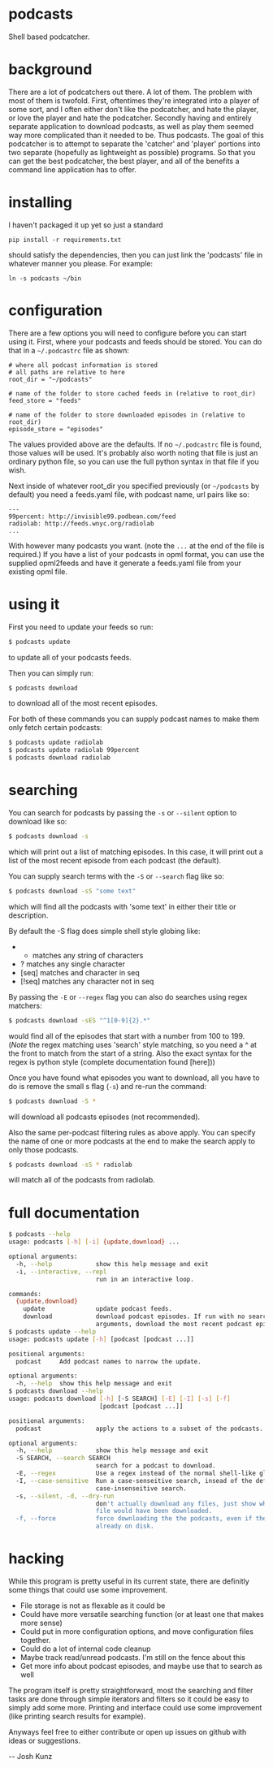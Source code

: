 podcasts
========

Shell based podcatcher.

# background
There are a lot of podcatchers out there. A lot of them. The problem
with most of them is twofold. First, oftentimes they're integrated into
a player of some sort, and I often either don't like the podcatcher,
and hate the player, or love the player and hate the podcatcher. Secondly
having and entirely separate application to download podcasts, as well
as play them seemed way more complicated than it needed to be. Thus
podcasts. The goal of this podcatcher is to attempt to separate the
'catcher' and 'player' portions into two separate (hopefully as
lightweight as possible) programs. So that you can get the best
podcatcher, the best player, and all of the benefits a command line
application has to offer.

# installing
I haven't packaged it up yet so just a standard

    pip install -r requirements.txt

should satisfy the dependencies, then you can just link the 'podcasts'
file in whatever manner you please. For example:

    ln -s podcasts ~/bin

# configuration
There are a few options you will need to configure before you can
start using it. First, where your podcasts and feeds should be stored.
You can do that in a `~/.podcastrc` file as shown:

    # where all podcast information is stored
    # all paths are relative to here
    root_dir = "~/podcasts"

    # name of the folder to store cached feeds in (relative to root_dir)
    feed_store = "feeds"

    # name of the folder to store downloaded episodes in (relative to root_dir)
    episode_store = "episodes"

The values provided above are the defaults. If no `~/.podcastrc` file is
found, those values will be used. It's probably also worth noting that
file is just an ordinary python file, so you can use the full python
syntax in that file if you wish.

Next inside of whatever root\_dir you specified previously (or `~/podcasts`
by default) you need a feeds.yaml file, with podcast name, url pairs like
so:

    ---
    99percent: http://invisible99.podbean.com/feed
    radiolab: http://feeds.wnyc.org/radiolab
    ...

With however many podcasts you want. (note the `...` at the end of the file
is required.) If you have a list of your podcasts in opml format, you can
use the supplied opml2feeds and have it generate a feeds.yaml file from
your existing opml file.

# using it
First you need to update your feeds so run:
```bash
$ podcasts update
```
to update all of your podcasts feeds.

Then you can simply run:
```bash
$ podcasts download
```
to download all of the most recent episodes.

For both of these commands you can supply podcast names to make them 
only fetch certain podcasts:
```bash
$ podcasts update radiolab
$ podcasts update radiolab 99percent
$ podcasts download radiolab
```

# searching
You can search for podcasts by passing the `-s` or `--silent` option to
download like so:
```bash
$ podcasts download -s
```
which will print out a list of matching episodes. In this case, it will
print out a list of the most recent episode from each podcast (the
default).

You can supply search terms with the `-S` or `--search` flag like so:
```bash
$ podcasts download -sS "some text"
```
which will find all the podcasts with 'some text' in either their title
or description.

By default the -S flag does simple shell style globing like:
* * matches any string of characters
* ? matches any single character
* [seq] matches and character in seq
* [!seq] matches any character not in seq

By passing the `-E` or `--regex` flag you can also do searches using
regex matchers:
```bash
$ podcasts download -sES "^1[0-9]{2}.*"
```
would find all of the episodes that start with a number from 100 to 199.
(*Note* the regex matching uses 'search' style matching, so you need a
^ at the front to match from the start of a string. Also the exact syntax
for the regex is python style (complete documentation found [here]))

Once you have found what episodes you want to download, all you have to
do is remove the small s flag (`-s`) and re-run the command:
```bash
$ podcasts download -S *
```
will download all podcasts episodes (not recommended).

Also the same per-podcast filtering rules as above apply. You can
specify the name of one or more podcasts at the end to make the
search apply to only those podcasts.
```bash
$ podcasts download -sS * radiolab
```
will match all of the podcasts from radiolab.

# full documentation
```bash
$ podcasts --help
usage: podcasts [-h] [-i] {update,download} ...

optional arguments:
  -h, --help            show this help message and exit
  -i, --interactive, --repl
                        run in an interactive loop.

commands:
  {update,download}
    update              update podcast feeds.
    download            download podcast episodes. If run with no search
                        arguments, download the most recent podcast episode.
$ podcasts update --help                        
usage: podcasts update [-h] [podcast [podcast ...]]

positional arguments:
  podcast     Add podcast names to narrow the update.

optional arguments:
  -h, --help  show this help message and exit
$ podcasts download --help
usage: podcasts download [-h] [-S SEARCH] [-E] [-I] [-s] [-f]
                         [podcast [podcast ...]]

positional arguments:
  podcast               apply the actions to a subset of the podcasts.

optional arguments:
  -h, --help            show this help message and exit
  -S SEARCH, --search SEARCH
                        search for a podcast to download.
  -E, --regex           Use a regex instead of the normal shell-like globbing.
  -I, --case-sensitive  Run a case-senseitive search, insead of the default,
                        case-insenseitive search.
  -s, --silent, -d, --dry-run
                        don't actually download any files, just show which
                        file would have been downloaded.
  -f, --force           force downloading the the podcasts, even if they are
                        already on disk.
```

# hacking
While this program is pretty useful in its current state, there are definitly
some things that could use some improvement.
* File storage is not as flexable as it could be
* Could have more versatile searching function (or at least one that
makes more sense)
* Could put in more configuration options, and move configuration files
together.
* Could do a lot of internal code cleanup
* Maybe track read/unread podcasts. I'm still on the fence about this
* Get more info about podcast episodes, and maybe use that to search
as well

The program itself is pretty straightforward, most the searching and
filter tasks are done through simple iterators and filters so
it could be easy to simply add some more. Printing and interface
could use some improvement (like printing search results for example).

Anyways feel free to either contribute or open up issues on github 
with ideas or suggestions.

-- Josh Kunz

  [1]: http://docs.python.org/library/re.html#regular-expression-syntax
